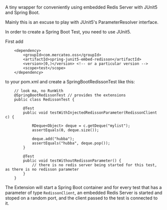 A tiny wrapper for conveniently using embedded Redis Server with JUnit5 and Spring Boot.

Mainly this is an excuse to play with JUnit5's ParameterResolver interface. 

In order to create a Spring Boot Test, you need to use JUnit5.


First add 
```
	<dependency>
		<groupId>com.mercateo.oss</groupId>
		<artifactId>spring-junit5-embed-redisson</artifactId>
		<version>[0,)</version> <!-- or a particular version -->
		<scope>test</scope>
	</dependency>
``` 
		
to your pom.xml and create a SpringBootRedissonTest like this:

```
	// look ma, no RunWith
	@SpringBootRedissonTest // provides the extensions
	public class RedissonTest {
	
		@Test
		public void testWithInjectedRedissonParameter(RedissonClient c) {

			RDeque<Object> deque = c.getDeque("mylist");
			assertEquals(0, deque.size());
		
			deque.add("hubba");
			assertEquals("hubba", deque.pop());
		}

		@Test
		public void testWithoutRedissonParameter() {
			// there is no redis server being started for this test, as there is no redisson parameter
		}
	}

``` 


The Extension will start a Spring Boot container and for every test that
has a parameter of type ```RedissonClient```, an embedded Redis Server is
started and stoped on a random port, and the client passed to the test is
connected to it.